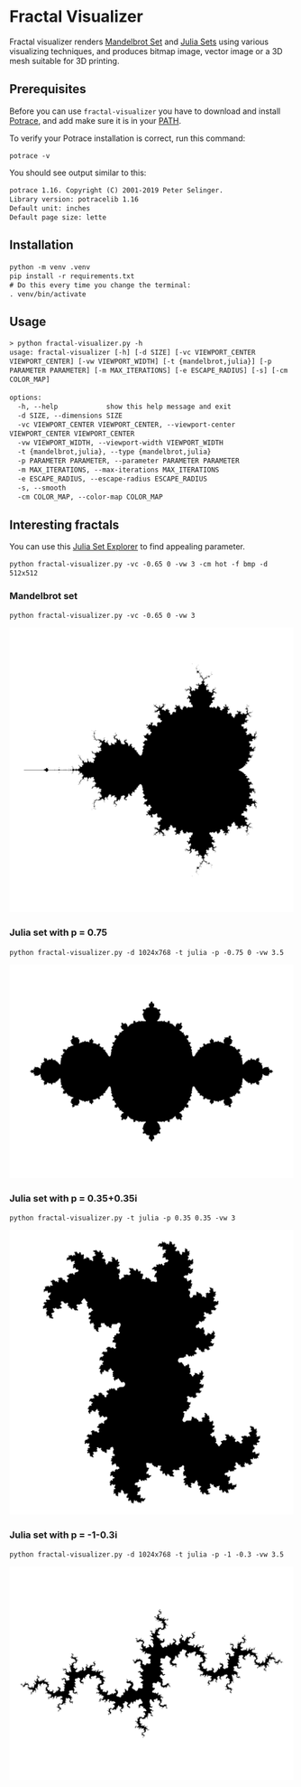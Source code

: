# Fractal Visualizer

Fractal visualizer renders [Mandelbrot Set] and [Julia Sets] using various visualizing techniques,
and produces bitmap image, vector image or a 3D mesh suitable for 3D printing.

## Prerequisites

Before you can use `fractal-visualizer` you have to download 
and install [Potrace], and add make sure it is in your [PATH].

To verify your Potrace installation is correct, run this command:

```shell
potrace -v
```

You should see output similar to this:

```
potrace 1.16. Copyright (C) 2001-2019 Peter Selinger.
Library version: potracelib 1.16
Default unit: inches
Default page size: lette
```

## Installation

```shell
python -m venv .venv
pip install -r requirements.txt
# Do this every time you change the terminal:
. venv/bin/activate
```

## Usage

```
> python fractal-visualizer.py -h
usage: fractal-visualizer [-h] [-d SIZE] [-vc VIEWPORT_CENTER VIEWPORT_CENTER] [-vw VIEWPORT_WIDTH] [-t {mandelbrot,julia}] [-p PARAMETER PARAMETER] [-m MAX_ITERATIONS] [-e ESCAPE_RADIUS] [-s] [-cm COLOR_MAP]

options:
  -h, --help            show this help message and exit
  -d SIZE, --dimensions SIZE
  -vc VIEWPORT_CENTER VIEWPORT_CENTER, --viewport-center VIEWPORT_CENTER VIEWPORT_CENTER
  -vw VIEWPORT_WIDTH, --viewport-width VIEWPORT_WIDTH
  -t {mandelbrot,julia}, --type {mandelbrot,julia}
  -p PARAMETER PARAMETER, --parameter PARAMETER PARAMETER
  -m MAX_ITERATIONS, --max-iterations MAX_ITERATIONS
  -e ESCAPE_RADIUS, --escape-radius ESCAPE_RADIUS
  -s, --smooth
  -cm COLOR_MAP, --color-map COLOR_MAP
```

## Interesting fractals

You can use this [Julia Set Explorer] to find appealing parameter.

```shell
python fractal-visualizer.py -vc -0.65 0 -vw 3 -cm hot -f bmp -d 512x512
```

### Mandelbrot set
```shell
python fractal-visualizer.py -vc -0.65 0 -vw 3
```
![Mandelbrot set](images/mandelbrot.bmp)

### Julia set with p = 0.75
```shell
python fractal-visualizer.py -d 1024x768 -t julia -p -0.75 0 -vw 3.5
```
![Julia set, p = 0.755](images/julia--0_75.bmp)

### Julia set with p = 0.35+0.35i
```shell
python fractal-visualizer.py -t julia -p 0.35 0.35 -vw 3
```
![Julia set, p = 0.35 + 0.35i](images/julia-0_35x0_35i.bmp)

### Julia set with p = -1-0.3i
```shell
python fractal-visualizer.py -d 1024x768 -t julia -p -1 -0.3 -vw 3.5
```
![Julia set, p = -1 - 0.3i](images/julia--1x-0_3i.bmp)

[Mandelbrot Set]: https://en.wikipedia.org/wiki/Mandelbrot_set
[Julia Sets]: https://en.wikipedia.org/wiki/Julia_set
[potrace]: https://potrace.sourceforge.net/#downloading
[PATH]: https://en.wikipedia.org/wiki/PATH_(variable)
[Julia Set Explorer]: https://complex-analysis.com/applets/p5js/julia/
